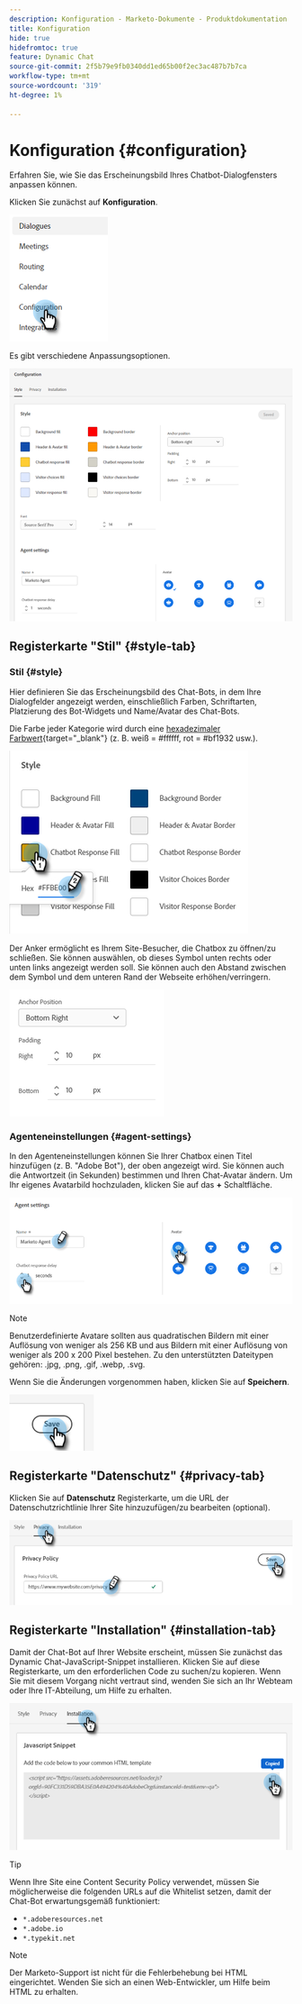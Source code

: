 ```yaml
---
description: Konfiguration - Marketo-Dokumente - Produktdokumentation
title: Konfiguration
hide: true
hidefromtoc: true
feature: Dynamic Chat
source-git-commit: 2f5b79e9fb0340dd1ed65b00f2ec3ac487b7b7ca
workflow-type: tm+mt
source-wordcount: '319'
ht-degree: 1%

---
```


# Konfiguration {#configuration}

Erfahren Sie, wie Sie das Erscheinungsbild Ihres Chatbot-Dialogfensters anpassen können.

Klicken Sie zunächst auf **Konfiguration**.

![](assets/configuration-1.png)

Es gibt verschiedene Anpassungsoptionen.

![](assets/configuration-2.png)

## Registerkarte &quot;Stil&quot; {#style-tab}

### Stil {#style}

Hier definieren Sie das Erscheinungsbild des Chat-Bots, in dem Ihre Dialogfelder angezeigt werden, einschließlich Farben, Schriftarten, Platzierung des Bot-Widgets und Name/Avatar des Chat-Bots.

Die Farbe jeder Kategorie wird durch eine [hexadezimaler Farbwert](https://color.adobe.com/create/color-wheel){target="_blank"} (z. B. weiß = #ffffff, rot = #bf1932 usw.).

![](assets/configuration-3.png)

Der Anker ermöglicht es Ihrem Site-Besucher, die Chatbox zu öffnen/zu schließen. Sie können auswählen, ob dieses Symbol unten rechts oder unten links angezeigt werden soll. Sie können auch den Abstand zwischen dem Symbol und dem unteren Rand der Webseite erhöhen/verringern.

![](assets/configuration-4.png)

### Agenteneinstellungen {#agent-settings}

In den Agenteneinstellungen können Sie Ihrer Chatbox einen Titel hinzufügen (z. B. &quot;Adobe Bot&quot;), der oben angezeigt wird. Sie können auch die Antwortzeit (in Sekunden) bestimmen und Ihren Chat-Avatar ändern. Um Ihr eigenes Avatarbild hochzuladen, klicken Sie auf das **+** Schaltfläche.

![](assets/configuration-5.png)

>[!NOTE]
>
>Benutzerdefinierte Avatare sollten aus quadratischen Bildern mit einer Auflösung von weniger als 256 KB und aus Bildern mit einer Auflösung von weniger als 200 x 200 Pixel bestehen. Zu den unterstützten Dateitypen gehören: .jpg, .png, .gif, .webp, .svg.

Wenn Sie die Änderungen vorgenommen haben, klicken Sie auf **Speichern**.

![](assets/configuration-6.png)

## Registerkarte &quot;Datenschutz&quot; {#privacy-tab}

Klicken Sie auf **Datenschutz** Registerkarte, um die URL der Datenschutzrichtlinie Ihrer Site hinzuzufügen/zu bearbeiten (optional).

![](assets/configuration-7.png)

## Registerkarte &quot;Installation&quot; {#installation-tab}

Damit der Chat-Bot auf Ihrer Website erscheint, müssen Sie zunächst das Dynamic Chat-JavaScript-Snippet installieren. Klicken Sie auf diese Registerkarte, um den erforderlichen Code zu suchen/zu kopieren. Wenn Sie mit diesem Vorgang nicht vertraut sind, wenden Sie sich an Ihr Webteam oder Ihre IT-Abteilung, um Hilfe zu erhalten.

![](assets/configuration-8.png)

>[!TIP]
>
>Wenn Ihre Site eine Content Security Policy verwendet, müssen Sie möglicherweise die folgenden URLs auf die Whitelist setzen, damit der Chat-Bot erwartungsgemäß funktioniert:
>
>* `*.adoberesources.net`
>* `*.adobe.io`
>* `*.typekit.net`

>[!NOTE]
>
>Der Marketo-Support ist nicht für die Fehlerbehebung bei HTML eingerichtet. Wenden Sie sich an einen Web-Entwickler, um Hilfe beim HTML zu erhalten.
